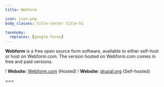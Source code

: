 ```yaml
---
title: Webform

icon: icon.png
body_classes: title-center title-h1

taxonomy:
  replaces: [google-forms]
---
```


**Webform** is a free open source form software, available to either self-host or host on Webform.com. The version hosted on Webform.com comes in free and paid versions.

! **Website:** [Webform.com][1] (Hosted)
! **Website:** [drupal.org][2] (Self-hosted)

===

[1]: https://webform.com
[2]: https://www.drupal.org/project/webform
